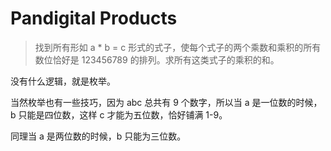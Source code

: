 # Pandigital Products

> 找到所有形如 a * b = c 形式的式子，使每个式子的两个乘数和乘积的所有数位恰好是 123456789 的排列。求所有这类式子的乘积的和。

没有什么逻辑，就是枚举。

当然枚举也有一些技巧，因为 abc 总共有 9 个数字，所以当 a 是一位数的时候，b 只能是四位数，这样 c 才能为五位数，恰好铺满 1-9。

同理当 a 是两位数的时候，b 只能为三位数。

